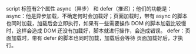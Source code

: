 script 标签有2个属性 async（异步） 和 defer（推迟）；他们的功能是：
async：他是异步加载，不确定何时会加载好；页面加载时，带有 async 的脚本也同时加载，加载后会立即执行，如果有一些需要操作 DOM 的脚本加载比较慢时，这样会造成 DOM 还没有加载好，脚本就进行操作，会造成错误。
defer：页面加载时，带有 defer 的脚本也同时加载，加载后会等待 页面加载好后，才执行。